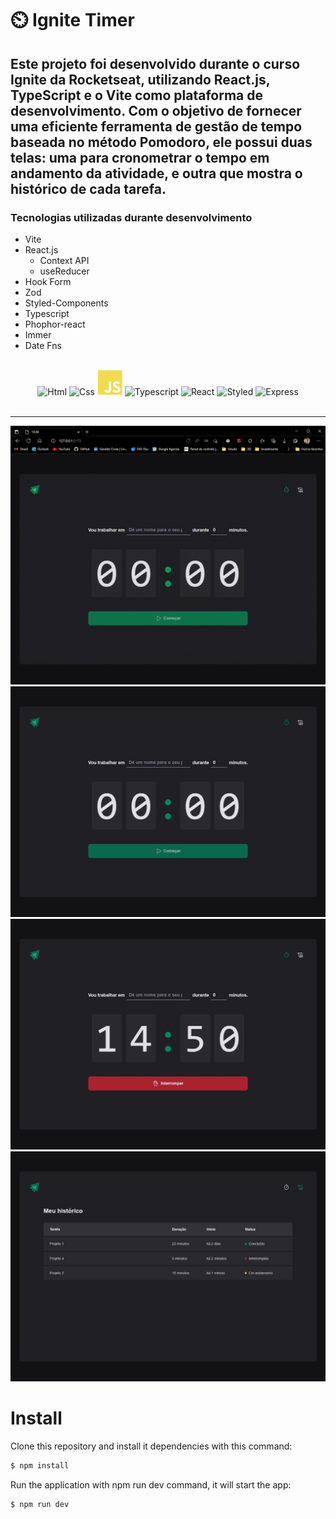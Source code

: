 # ⏲️ Ignite Timer

## Este projeto foi desenvolvido durante o curso Ignite da Rocketseat, utilizando React.js, TypeScript e o Vite como plataforma de desenvolvimento. Com o objetivo de fornecer uma eficiente ferramenta de gestão de tempo baseada no método Pomodoro, ele possui duas telas: uma para cronometrar o tempo em andamento da atividade, e outra que mostra o histórico de cada tarefa.


### Tecnologias utilizadas durante desenvolvimento
- Vite
- React.js
    - Context API
    - useReducer
- Hook Form
- Zod
- Styled-Components
- Typescript
- Phophor-react
- Immer
- Date Fns

<div align="center" style="display: inline_block"><br>
  <img src="https://www.vectorlogo.zone/logos/w3_html5/w3_html5-icon.svg" alt="Html" title="Html" width="40" height="40"/>
  <img src="https://www.vectorlogo.zone/logos/w3_css/w3_css-icon.svg" alt="Css" title="Css" width="40" height="40"/>
  <img src="https://raw.githubusercontent.com/devicons/devicon/master/icons/javascript/javascript-plain.svg" alt="Javascript" title="Javascript" width="40"/>
  <img src="https://www.vectorlogo.zone/logos/typescriptlang/typescriptlang-icon.svg" alt="Typescript" title="Typescript" width="40" height="40"/>
  <img src="https://www.vectorlogo.zone/logos/reactjs/reactjs-icon.svg" alt="React" title="React" width="40" height="40"/>
  <img src="https://cdn.worldvectorlogo.com/logos/styled-components-1.svg" alt="Styled" title="styled" width="40" height="40"/>
  <img src="https://cdn.worldvectorlogo.com/logos/express-109.svg" alt="Express" title="Express" width="40" height="40"/>
</div>
<br>

<hr>

<img src="./public/timer.gif">
<img src="./public/timer-home.jpeg">
<img src="./public/timer-progress.jpeg">
<img src="./public/timer-history.jpeg">

# Install

Clone this repository and install it dependencies with this command:
```sh
$ npm install
```
Run the application with npm run dev command, it will start the app:
```sh
$ npm run dev
```

